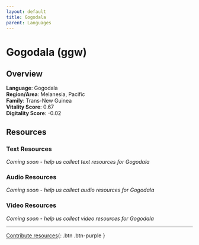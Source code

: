 ```yaml
---
layout: default
title: Gogodala
parent: Languages
---
```


# Gogodala (ggw)

## Overview

**Language**: Gogodala  
**Region/Area**: Melanesia, Pacific  
**Family**: Trans-New Guinea  
**Vitality Score**: 0.67  
**Digitality Score**: -0.02  

## Resources

### Text Resources
*Coming soon - help us collect text resources for Gogodala*

### Audio Resources
*Coming soon - help us collect audio resources for Gogodala*

### Video Resources
*Coming soon - help us collect video resources for Gogodala*

---

[Contribute resources](https://fairtrain.github.io/){: .btn .btn-purple }
